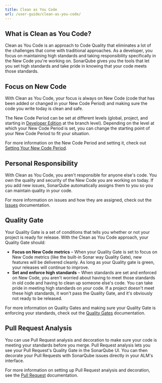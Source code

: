 ```yaml
---
title: Clean as You Code
url: /user-guide/clean-as-you-code/
---
```


## What is Clean as You Code?

Clean as You Code is an approach to Code Quality that eliminates a lot of the challenges that come with traditional approaches. As a developer, you focus on maintaining high standards and taking responsibility specifically in the New Code you're working on. SonarQube gives you the tools that let you set high standards and take pride in knowing that your code meets those standards.

## Focus on New Code

With Clean as You Code, your focus is always on New Code (code that has been added or changed in your New Code Period) and making sure the code you write today is clean and safe. 

The New Code Period can be set at different levels (global, project, and starting in [Developer Edition](https://redirect.sonarsource.com/editions/developer.html)  at the branch level). Depending on the level at which your New Code Period is set, you can change the starting point of your New Code Period to fit your situation.

For more information on the New Code Period and setting it, check out [Setting Your New Code Period](/project-administration/new-code-period/).

## Personal Responsibility

With Clean as You Code, you aren't responsible for anyone else's code. You own the quality and security of the New Code you are working on today. If you add new issues, SonarQube automatically assigns them to you so you can maintain quality in your code.

For more information on issues and how they are assigned, check out the [Issues](/user-guide/issues/) documentation.

## Quality Gate

Your Quality Gate is a set of conditions that tells you whether or not your project is ready for release. With the Clean as You Code approach, your Quality Gate should:

* **Focus on New Code metrics** – When your Quality Gate is set to focus on New Code metrics (like the built-in Sonar way Quality Gate), new features will be delivered cleanly. As long as your Quality gate is green, your releases will continue to improve.
* **Set and enforce high standards** – When standards are set and enforced on New Code, you aren't worried about having to meet those standards in old code and having to clean up someone else's code. You can take pride in meeting high standards on _your_ code. If a project doesn't meet these high standards, it won't pass the Quality Gate, and it's obviously not ready to be released.

For more information on Quality Gates and making sure your Quality Gate is enforcing your standards, check out the [Quality Gates](/user-guide/quality-gates/) documentation.

## Pull Request Analysis

You can use Pull Request analysis and decoration to make sure your code is meeting your standards before you merge. Pull Request analysis lets you see your Pull Request's Quality Gate in the SonarQube UI. You can then decorate your Pull Requests with SonarQube issues directly in your ALM's interface. 

For more information on setting up Pull Request analysis and decoration, see the [Pull Request](/analysis/pull-request/) documentation.